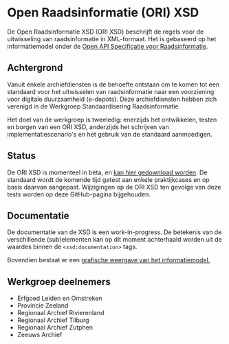 # Open Raadsinformatie (ORI) XSD

De Open Raadsinformatie XSD (ORI XSD) beschrijft de regels voor de uitwisseling van raadsinformatie in XML-formaat. Het is gebaseerd op het informatiemodel onder de [Open API Specificatie voor Raadsinformatie](https://github.com/VNG-Realisatie/ODS-Open-Raadsinformatie). 

## Achtergrond

Vanuit enkele archiefdiensten is de behoefte ontstaan om te komen tot een standaard voor het uitwisselen van raadsinformatie naar een voorziening voor digitale duurzaamheid (e-depots). Deze archiefdiensten hebben zich verenigd in de Werkgroep Standaardisering Raadsinformatie. 

Het doel van de werkgroep is tweeledig: enerzijds het ontwikkelen, testen en borgen van een ORI XSD, anderzijds het schrijven van implementatiescenario's en het gebruik van de standaard aanmoedigen.

## Status

De ORI XSD is momenteel in bèta, en [kan hier gedownload worden](https://github.com/Regionaal-Archief-Rivierenland/ORI-XSD/releases). De standaard wordt de komende tijd getest aan enkele praktijkcases en op basis daarvan aangepast. Wijzigingen op de ORI XSD ten gevolge van deze tests worden op deze GitHub-pagina bijgehouden.

## Documentatie

De documentatie van de XSD is een work-in-progress. De betekenis van de verschillende (sub)elementen kan op dit moment achterhaald worden uit de waardes binnen de `<xsd:documentation>` tags.

Bovendien bestaat er een [grafische weergave van het informatiemodel.](docs/UML.pdf)

## Werkgroep deelnemers

* Erfgoed Leiden en Omstreken
* Provincie Zeeland
* Regionaal Archief Rivierenland
* Regionaal Archief Tilburg
* Regionaal Archief Zutphen
* Zeeuws Archief


